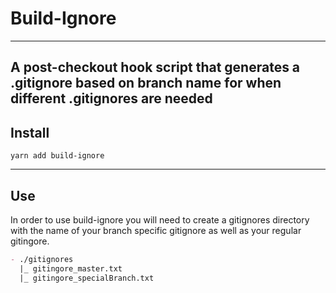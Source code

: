 # Build-Ignore
---

A post-checkout hook script that generates a .gitignore based on branch name for when different .gitignores are needed
---

## Install
```
yarn add build-ignore
```

---
## Use
In order to use build-ignore you will need to create a gitignores directory with the name of your branch specific gitignore as well as your regular gitingore.
```markdown
- ./gitignores
  |_ gitingore_master.txt
  |_ gitingore_specialBranch.txt
```
